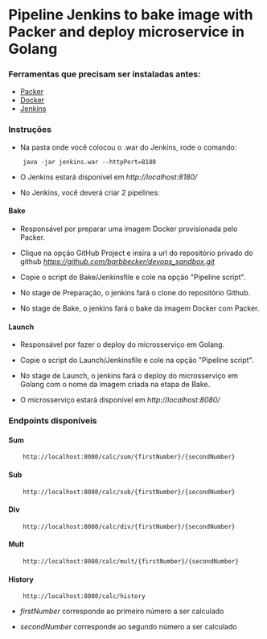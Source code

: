 # Pipeline Jenkins to bake image with Packer and deploy microservice in Golang

### Ferramentas que precisam ser instaladas antes:

- [Packer](https://www.packer.io/)
- [Docker](https://www.docker.com/)
- [Jenkins](https://jenkins.io/)

### Instruções

- Na pasta onde você colocou o .war do Jenkins, rode o comando: 

```
    java -jar jenkins.war --httpPort=8180
```

- O Jenkins estará disponível em *http://localhost:8180/*

- No Jenkins, você deverá criar 2 pipelines:

#### Bake
- Responsável por preparar uma imagem Docker provisionada pelo Packer.

- Clique na opção GitHub Project e insira a url do repositório privado do github *https://github.com/barbbecker/devops_sandbox.git*
- Copie o script do Bake/Jenkinsfile e cole na opção "Pipeline script".
- No stage de Preparação, o jenkins fará o clone do repositório Github.
- No stage de Bake, o jenkins fará o bake da imagem Docker com Packer.

#### Launch
- Responsável por fazer o deploy do microsserviço em Golang.

- Copie o script do Launch/Jenkinsfile e cole na opção "Pipeline script".
- No stage de Launch, o jenkins fará o deploy do microsserviço em Golang com o nome da imagem criada na etapa de Bake.

- O microsserviço estará disponível em *http://localhost:8080/*

### Endpoints disponíveis

#### Sum

```
    http://localhost:8080/calc/sum/{firstNumber}/{secondNumber}
```

#### Sub

```
    http://localhost:8080/calc/sub/{firstNumber}/{secondNumber}
```

#### Div

```
    http://localhost:8080/calc/div/{firstNumber}/{secondNumber}
```

#### Mult

```
    http://localhost:8080/calc/mult/{firstNumber}/{secondNumber}
```

#### History

```
    http://localhost:8080/calc/history
```

- *firstNumber* corresponde ao primeiro número a ser calculado

- *secondNumber* corresponde ao segundo número a ser calculado